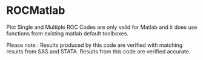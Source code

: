 # ROCMatlab
Plot Single and Multiple ROC 
Codes are only valid for Matlab and it does use functions from existing matlab default toolboxes.

Please note : 
Results produced by this code are verified with matching results from SAS and STATA. Results from this code are verified accurate.
